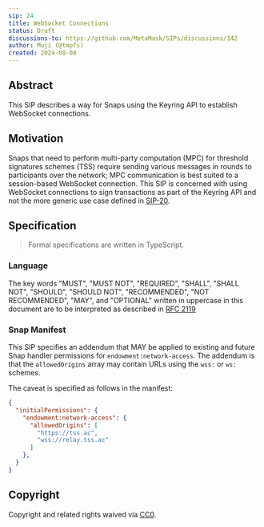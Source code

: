 ```yaml
---
sip: 24
title: WebSocket Connections
status: Draft
discussions-to: https://github.com/MetaMask/SIPs/discussions/142
author: Muji (@tmpfs)
created: 2024-08-08
---
```


## Abstract

This SIP describes a way for Snaps using the Keyring API to establish WebSocket connections.

## Motivation

Snaps that need to perform multi-party computation (MPC) for threshold signatures schemes (TSS) require sending various messages in rounds to participants over the network; MPC communication is best suited to a session-based WebSocket connection. This SIP is concerned with using WebSocket connections to sign transactions as part of the Keyring API and not the more generic use case defined in [SIP-20](/SIPS/sip-20.md).

## Specification

> Formal specifications are written in TypeScript.

### Language

The key words "MUST", "MUST NOT", "REQUIRED", "SHALL", "SHALL NOT",
"SHOULD", "SHOULD NOT", "RECOMMENDED", "NOT RECOMMENDED", "MAY", and
"OPTIONAL" written in uppercase in this document are to be interpreted as described in [RFC 2119](https://www.ietf.org/rfc/rfc2119.txt)

### Snap Manifest

This SIP specifies an addendum that MAY be applied to existing and future Snap handler permissions for `endowment:network-access`. The addendum is that the `allowedOrigins` array may contain URLs using the `wss:` or `ws:` schemes.

The caveat is specified as follows in the manifest:

```json
{
  "initialPermissions": {
    "endowment:network-access": {
      "allowedOrigins": [
        "https://tss.ac",
        "wss://relay.tss.ac"
      ]
    },
  }
}
```

## Copyright

Copyright and related rights waived via [CC0](../LICENSE).
